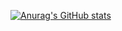 [![Anurag's GitHub stats](https://github-readme-stats.vercel.app/api?username=DevMAyman)](https://github.com/anuraghazra/github-readme-stats)
